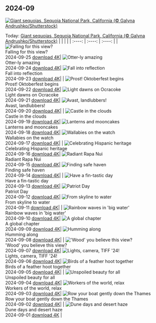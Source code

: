 ## 2024-09
[![Giant sequoias, Sequoia National Park, California (© Galyna Andrushko/Shutterstock)](https://cn.bing.com/th?id=OHR.GiantSequoias_EN-US4034909984_UHD.jpg&w=1000)](https://cn.bing.com/th?id=OHR.GiantSequoias_EN-US4034909984_UHD.jpg&pid=hp&w=3840&h=2160&rs=1&c=4)

Today: [Giant sequoias, Sequoia National Park, California (© Galyna Andrushko/Shutterstock)](https://cn.bing.com/th?id=OHR.GiantSequoias_EN-US4034909984_UHD.jpg&pid=hp&w=3840&h=2160&rs=1&c=4)
  |      |      |      |
| :----: | :----: | :----: |
| ![Falling for this view?](https://cn.bing.com/th?id=OHR.SkaftafellWaterfall_EN-US3934499773_UHD.jpg&pid=hp&w=384&h=216&rs=1&c=4) <br/> Falling for this view? <br/> 2024-09-25  [download 4K](https://cn.bing.com/th?id=OHR.SkaftafellWaterfall_EN-US3934499773_UHD.jpg&pid=hp&w=3840&h=2160&rs=1&c=4)| ![Otter-ly amazing](https://cn.bing.com/th?id=OHR.IcebergOtter_EN-US3869054406_UHD.jpg&pid=hp&w=384&h=216&rs=1&c=4) <br/> Otter-ly amazing <br/> 2024-09-24  [download 4K](https://cn.bing.com/th?id=OHR.IcebergOtter_EN-US3869054406_UHD.jpg&pid=hp&w=3840&h=2160&rs=1&c=4)| ![Fall into reflection](https://cn.bing.com/th?id=OHR.AutumnCumbria_EN-US3797009731_UHD.jpg&pid=hp&w=384&h=216&rs=1&c=4) <br/> Fall into reflection <br/> 2024-09-23  [download 4K](https://cn.bing.com/th?id=OHR.AutumnCumbria_EN-US3797009731_UHD.jpg&pid=hp&w=3840&h=2160&rs=1&c=4)|
| ![Prost! Oktoberfest begins](https://cn.bing.com/th?id=OHR.MunichBeerfest_EN-US3708656793_UHD.jpg&pid=hp&w=384&h=216&rs=1&c=4) <br/> Prost! Oktoberfest begins <br/> 2024-09-22  [download 4K](https://cn.bing.com/th?id=OHR.MunichBeerfest_EN-US3708656793_UHD.jpg&pid=hp&w=3840&h=2160&rs=1&c=4)| ![Light dawns on Ocracoke](https://cn.bing.com/th?id=OHR.OcracokeLight_EN-US3638306974_UHD.jpg&pid=hp&w=384&h=216&rs=1&c=4) <br/> Light dawns on Ocracoke <br/> 2024-09-21  [download 4K](https://cn.bing.com/th?id=OHR.OcracokeLight_EN-US3638306974_UHD.jpg&pid=hp&w=3840&h=2160&rs=1&c=4)| ![Avast, landlubbers!](https://cn.bing.com/th?id=OHR.PiratePlayground_EN-US3254868743_UHD.jpg&pid=hp&w=384&h=216&rs=1&c=4) <br/> Avast, landlubbers! <br/> 2024-09-20  [download 4K](https://cn.bing.com/th?id=OHR.PiratePlayground_EN-US3254868743_UHD.jpg&pid=hp&w=3840&h=2160&rs=1&c=4)|
| ![Castle in the clouds](https://cn.bing.com/th?id=OHR.GujoHachiman_EN-US5502837623_UHD.jpg&pid=hp&w=384&h=216&rs=1&c=4) <br/> Castle in the clouds <br/> 2024-09-19  [download 4K](https://cn.bing.com/th?id=OHR.GujoHachiman_EN-US5502837623_UHD.jpg&pid=hp&w=3840&h=2160&rs=1&c=4)| ![Lanterns and mooncakes](https://cn.bing.com/th?id=OHR.MidAutumnSingapore_EN-US5283310908_UHD.jpg&pid=hp&w=384&h=216&rs=1&c=4) <br/> Lanterns and mooncakes <br/> 2024-09-18  [download 4K](https://cn.bing.com/th?id=OHR.MidAutumnSingapore_EN-US5283310908_UHD.jpg&pid=hp&w=3840&h=2160&rs=1&c=4)| ![Wallabies on the watch](https://cn.bing.com/th?id=OHR.SunriseWallabies_EN-US5210230008_UHD.jpg&pid=hp&w=384&h=216&rs=1&c=4) <br/> Wallabies on the watch <br/> 2024-09-17  [download 4K](https://cn.bing.com/th?id=OHR.SunriseWallabies_EN-US5210230008_UHD.jpg&pid=hp&w=3840&h=2160&rs=1&c=4)|
| ![Celebrating Hispanic heritage](https://cn.bing.com/th?id=OHR.BalboaPark_EN-US5050015037_UHD.jpg&pid=hp&w=384&h=216&rs=1&c=4) <br/> Celebrating Hispanic heritage <br/> 2024-09-16  [download 4K](https://cn.bing.com/th?id=OHR.BalboaPark_EN-US5050015037_UHD.jpg&pid=hp&w=3840&h=2160&rs=1&c=4)| ![Radiant Rapa Nui](https://cn.bing.com/th?id=OHR.RapaNuiSunrise_EN-US4872610843_UHD.jpg&pid=hp&w=384&h=216&rs=1&c=4) <br/> Radiant Rapa Nui <br/> 2024-09-15  [download 4K](https://cn.bing.com/th?id=OHR.RapaNuiSunrise_EN-US4872610843_UHD.jpg&pid=hp&w=3840&h=2160&rs=1&c=4)| ![Finding safe haven](https://cn.bing.com/th?id=OHR.PointReyes_EN-US4731803211_UHD.jpg&pid=hp&w=384&h=216&rs=1&c=4) <br/> Finding safe haven <br/> 2024-09-14  [download 4K](https://cn.bing.com/th?id=OHR.PointReyes_EN-US4731803211_UHD.jpg&pid=hp&w=3840&h=2160&rs=1&c=4)|
| ![Have a fin-tastic day](https://cn.bing.com/th?id=OHR.DolphinReunion_EN-US4598756391_UHD.jpg&pid=hp&w=384&h=216&rs=1&c=4) <br/> Have a fin-tastic day <br/> 2024-09-13  [download 4K](https://cn.bing.com/th?id=OHR.DolphinReunion_EN-US4598756391_UHD.jpg&pid=hp&w=3840&h=2160&rs=1&c=4)| ![Patriot Day](https://cn.bing.com/th?id=OHR.ManhattanMemorial_EN-US4528393468_UHD.jpg&pid=hp&w=384&h=216&rs=1&c=4) <br/> Patriot Day <br/> 2024-09-12  [download 4K](https://cn.bing.com/th?id=OHR.ManhattanMemorial_EN-US4528393468_UHD.jpg&pid=hp&w=3840&h=2160&rs=1&c=4)| ![From skyline to water](https://cn.bing.com/th?id=OHR.BridgeLisbon_EN-US4458392664_UHD.jpg&pid=hp&w=384&h=216&rs=1&c=4) <br/> From skyline to water <br/> 2024-09-11  [download 4K](https://cn.bing.com/th?id=OHR.BridgeLisbon_EN-US4458392664_UHD.jpg&pid=hp&w=3840&h=2160&rs=1&c=4)|
| ![Rainbow waves in 'big water'](https://cn.bing.com/th?id=OHR.IguazuRainbow_EN-US4361499337_UHD.jpg&pid=hp&w=384&h=216&rs=1&c=4) <br/> Rainbow waves in 'big water' <br/> 2024-09-10  [download 4K](https://cn.bing.com/th?id=OHR.IguazuRainbow_EN-US4361499337_UHD.jpg&pid=hp&w=3840&h=2160&rs=1&c=4)| ![A global chapter](https://cn.bing.com/th?id=OHR.StockholmLibrary_EN-US4140921886_UHD.jpg&pid=hp&w=384&h=216&rs=1&c=4) <br/> A global chapter <br/> 2024-09-09  [download 4K](https://cn.bing.com/th?id=OHR.StockholmLibrary_EN-US4140921886_UHD.jpg&pid=hp&w=3840&h=2160&rs=1&c=4)| ![Humming along](https://cn.bing.com/th?id=OHR.SantaCruzHummer_EN-US4047958707_UHD.jpg&pid=hp&w=384&h=216&rs=1&c=4) <br/> Humming along <br/> 2024-09-08  [download 4K](https://cn.bing.com/th?id=OHR.SantaCruzHummer_EN-US4047958707_UHD.jpg&pid=hp&w=3840&h=2160&rs=1&c=4)|
| !['Wood' you believe this view?](https://cn.bing.com/th?id=OHR.GlenariffPark_EN-US3914128007_UHD.jpg&pid=hp&w=384&h=216&rs=1&c=4) <br/> 'Wood' you believe this view? <br/> 2024-09-07  [download 4K](https://cn.bing.com/th?id=OHR.GlenariffPark_EN-US3914128007_UHD.jpg&pid=hp&w=3840&h=2160&rs=1&c=4)| ![Lights, camera, TIFF '24!](https://cn.bing.com/th?id=OHR.TIFF2024_EN-US9586964456_UHD.jpg&pid=hp&w=384&h=216&rs=1&c=4) <br/> Lights, camera, TIFF '24! <br/> 2024-09-06  [download 4K](https://cn.bing.com/th?id=OHR.TIFF2024_EN-US9586964456_UHD.jpg&pid=hp&w=3840&h=2160&rs=1&c=4)| ![Birds of a feather hoot together](https://cn.bing.com/th?id=OHR.DuskyOwls_EN-US9845705930_UHD.jpg&pid=hp&w=384&h=216&rs=1&c=4) <br/> Birds of a feather hoot together <br/> 2024-09-05  [download 4K](https://cn.bing.com/th?id=OHR.DuskyOwls_EN-US9845705930_UHD.jpg&pid=hp&w=3840&h=2160&rs=1&c=4)|
| ![Unspoiled beauty for all](https://cn.bing.com/th?id=OHR.AlpineLakes_EN-US9676616320_UHD.jpg&pid=hp&w=384&h=216&rs=1&c=4) <br/> Unspoiled beauty for all <br/> 2024-09-04  [download 4K](https://cn.bing.com/th?id=OHR.AlpineLakes_EN-US9676616320_UHD.jpg&pid=hp&w=3840&h=2160&rs=1&c=4)| ![Workers of the world, relax](https://cn.bing.com/th?id=OHR.KansasMural_EN-US9504361321_UHD.jpg&pid=hp&w=384&h=216&rs=1&c=4) <br/> Workers of the world, relax <br/> 2024-09-03  [download 4K](https://cn.bing.com/th?id=OHR.KansasMural_EN-US9504361321_UHD.jpg&pid=hp&w=3840&h=2160&rs=1&c=4)| ![Row your boat gently down the Thames](https://cn.bing.com/th?id=OHR.ThamesLondon_EN-US9385705885_UHD.jpg&pid=hp&w=384&h=216&rs=1&c=4) <br/> Row your boat gently down the Thames <br/> 2024-09-02  [download 4K](https://cn.bing.com/th?id=OHR.ThamesLondon_EN-US9385705885_UHD.jpg&pid=hp&w=3840&h=2160&rs=1&c=4)|
| ![Dune days and desert haze](https://cn.bing.com/th?id=OHR.DjanetAlgeria_EN-US9175224323_UHD.jpg&pid=hp&w=384&h=216&rs=1&c=4) <br/> Dune days and desert haze <br/> 2024-09-01  [download 4K](https://cn.bing.com/th?id=OHR.DjanetAlgeria_EN-US9175224323_UHD.jpg&pid=hp&w=3840&h=2160&rs=1&c=4) |